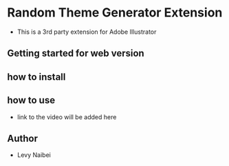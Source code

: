 # Random Theme Generator Extension
- This is a 3rd party extension for Adobe Illustrator

## Getting started for web version

## how to  install

## how to use
- link to the video will be added here

## Author
- Levy Naibei
